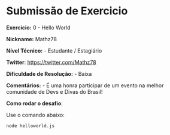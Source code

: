 # Submissão de Exercicio

**Exercicio:** 0 - Hello World

**Nickname:** Mathz78

**Nível Técnico:** - Estudante / Estagiário

**Twitter**: https://twitter.com/Mathz78

**Dificuldade de Resolução:** - Baixa

**Comentários:** - É uma honra participar de um evento na melhor comunidade de Devs e Divas do Brasil!

**Como rodar o desafio**:

Use o comando abaixo:

```bash
node helloworld.js
```

